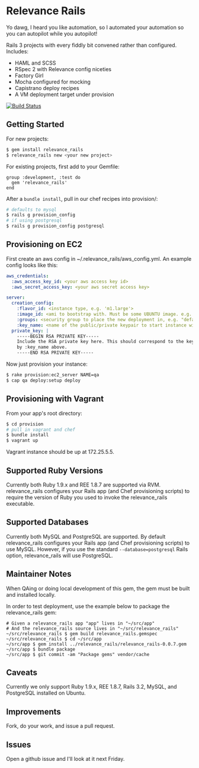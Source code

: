 Relevance Rails
==============

Yo dawg, I heard you like automation, so I automated your automation so you can autopilot while you autopilot!

Rails 3 projects with every fiddly bit convened rather than configured. Includes:

* HAML and SCSS
* RSpec 2 with Relevance config niceties
* Factory Girl
* Mocha configured for mocking
* Capistrano deploy recipes
* A VM deployment target under provision

[![Build Status](https://secure.travis-ci.org/relevance/relevance_rails.png?branch=master)](http://travis-ci.org/relevance/relevance_rails)

Getting Started
---------------

For new projects:

````sh
$ gem install relevance_rails
$ relevance_rails new <your new project>
````

For existing projects, first add to your Gemfile:

    group :development, :test do
      gem 'relevance_rails'
    end

After a `bundle install`, pull in our chef recipes into provision/:

```sh
# defaults to mysql
$ rails g provision_config
# if using postgresql
$ rails g provision_config postgresql
```

Provisioning on EC2
-------------------

First create an aws config in ~/.relevance\_rails/aws\_config.yml.
An example config looks like this:

```yaml
aws_credentials:
  :aws_access_key_id: <your aws access key id>
  :aws_secret_access_key: <your aws secret access key>

server:
  creation_config:
    :flavor_id: <instance type, e.g. 'm1.large'>
    :image_id: <ami to bootstrap with. Must be some UBUNTU image. e.g. "ami-fd589594">
    :groups: <security group to place the new deployment in, e.g. "default">
    :key_name: <name of the public/private keypair to start instance with>
  private_key: |
    -----BEGIN RSA PRIVATE KEY-----
    Include the RSA private key here. This should correspond to the keypair indicated
    by :key_name above.
    -----END RSA PRIVATE KEY-----
```

Now just provision your instance:

```sh
$ rake provision:ec2_server NAME=qa
$ cap qa deploy:setup deploy
```

Provisioning with Vagrant
-------------------------

From your app's root directory:

```sh
$ cd provision
# pull in vagrant and chef
$ bundle install
$ vagrant up
```

Vagrant instance should be up at 172.25.5.5.

Supported Ruby Versions
-----------------------

Currently both Ruby 1.9.x and REE 1.8.7 are supported via RVM.  relevance_rails
configures your Rails app (and Chef provisioning scripts) to require the version
of Ruby you used to invoke the relevance_rails executable.

Supported Databases
-------------------

Currently both MySQL and PostgreSQL are supported.  By default relevance_rails configures
your Rails app (and Chef provisioning scripts) to use MySQL.  However, if you use the
standard `--database=postgresql` Rails option, relevance_rails will use PostgreSQL.

Maintainer Notes
----------------

When QAing or doing local development of this gem, the gem must be built and installed locally.

In order to test deployment, use the example below to package the relevance_rails gem:

    # Given a relevance_rails app "app" lives in "~/src/app"
    # And the relevance_rails source lives in "~/src/relevance_rails"
    ~/src/relevance_rails $ gem build relevance_rails.gemspec
    ~/src/relevance_rails $ cd ~/src/app
    ~/src/app $ gem install ../relevance_rails/relevance_rails-0.0.7.gem
    ~/src/app $ bundle package
    ~/src/app $ git commit -am "Package gems" vendor/cache

Caveats
-------

Currently we only support Ruby 1.9.x, REE 1.8.7, Rails 3.2, MySQL, and PostgreSQL installed on Ubuntu.

Improvements
------------

Fork, do your work, and issue a pull request.

Issues
------

Open a github issue and I'll look at it next Friday.
